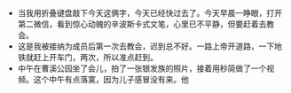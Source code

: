 - 当我用折叠键盘敲下今天这俩字，今天已经快过去了。今天早晨一睁眼，打开第二微信，看到惊心动魄的辛波斯卡式文笔，心里已不平静，但要赶着去教会。
- 这是我被接纳为成员后第一次去教会，迟到总不好。一路上帝开道路，一下地铁就赶上开车门，两次，所以准点赶到。
- 中午在曹溪公园坐了会儿，拍了一张银发族的照片，接着用秒简做了一个视频。这个中午有点落寞，因为儿子感冒没有来。他
